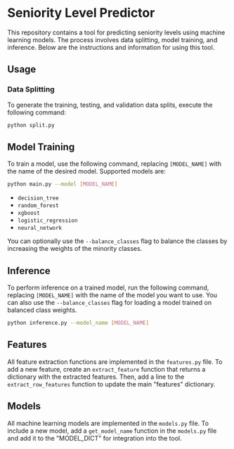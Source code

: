 # Seniority Level Predictor

This repository contains a tool for predicting seniority levels using machine learning models. The process involves data splitting, model training, and inference. Below are the instructions and information for using this tool.

## Usage

### Data Splitting
To generate the training, testing, and validation data splits, execute the following command:

```bash
python split.py
```

## Model Training

To train a model, use the following command, replacing `[MODEL_NAME]` with the name of the desired model. Supported models are:

```bash
python main.py --model [MODEL_NAME]
```

- `decision_tree`
- `random_forest`
- `xgboost`
- `logistic_regression`
- `neural_network`

You can optionally use the `--balance_classes` flag to balance the classes by increasing the weights of the minority classes.

## Inference

To perform inference on a trained model, run the following command, replacing `[MODEL_NAME]` with the name of the model you want to use. You can also use the `--balance_classes` flag for loading a model trained on balanced class weights.

```bash
python inference.py --model_name [MODEL_NAME]
```

## Features

All feature extraction functions are implemented in the `features.py` file. To add a new feature, create an `extract_feature` function that returns a dictionary with the extracted features. Then, add a line to the `extract_row_features` function to update the main "features" dictionary.

## Models

All machine learning models are implemented in the `models.py` file. To include a new model, add a `get_model_name` function in the `models.py` file and add it to the "MODEL_DICT" for integration into the tool.
